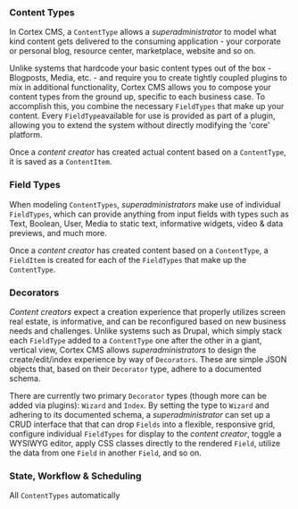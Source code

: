 ### Content Types

In Cortex CMS, a `ContentType` allows a _superadministrator_ to model what kind content gets delivered to the consuming application - your corporate or personal blog, resource center, marketplace, website and so on.

Unlike systems that hardcode your basic content types out of the box - Blogposts, Media, etc. - and require you to create tightly coupled plugins to mix in additional functionality, Cortex CMS allows you to compose your content types from the ground up, specific to each business case. To accomplish this, you combine the necessary `FieldTypes` that make up your content. Every `FieldType`available for use is provided as part of a plugin, allowing you to extend the system without directly modifying the 'core' platform.

Once a _content creator_ has created actual content based on a `ContentType`, it is saved as a `ContentItem`.

### Field Types

When modeling `ContentTypes`, _superadministrators_ make use of individual `FieldTypes`, which can provide anything from input fields with types such as Text, Boolean, User, Media to static text, informative widgets, video & data previews, and much more.

Once a _content creator_ has created content based on a `ContentType`, a `FieldItem` is created for each of the `FieldTypes` that make up the `ContentType`.

### Decorators

_Content creators_ expect a creation experience that properly utilizes screen real estate, is informative, and can be reconfigured based on new business needs and challenges. Unlike systems such as Drupal, which simply stack each `FieldType` added to a `ContentType` one after the other in a giant, vertical view, Cortex CMS allows _superadministrators_ to design the create/edit/index experience by way of `Decorators`. These are simple JSON objects that, based on their `Decorator` type, adhere to a documented schema.

There are currently two primary `Decorator` types \(though more can be added via plugins\): `Wizard` and `Index`. By setting the type to `Wizard` and adhering to its documented schema, a _superadministrator_ can set up a CRUD interface that that can drop `Fields` into a flexible, responsive grid, configure individual `FieldTypes` for display to the _content creator_, toggle a WYSIWYG editor, apply CSS classes directly to the rendered `Field`, utilize the data from one `Field` in another `Field`, and so on.

### State, Workflow & Scheduling

All `ContentTypes` automatically


